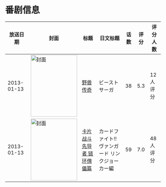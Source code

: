 # 番剧信息

|放送日期|封面|标题|日文标题|话数|评分|评分人数|
|---|---|---|---|---|---|---|
|2013-01-13|<img src="https://lain.bgm.tv/pic/cover/c/96/dc/55358_7N1QZ.jpg" alt="封面" style="width:150px;height:200px;object-fit:cover;">|[野兽传奇](https://bangumi.tv/subject/55358)|ビーストサーガ|38|5.3|12人评分|
|2013-01-13|<img src="https://lain.bgm.tv/pic/cover/c/fd/d0/55783_Gzgtv.jpg" alt="封面" style="width:150px;height:200px;object-fit:cover;">|[卡片战斗先导者 链环傀儡篇](https://bangumi.tv/subject/55783)|カードファイト!! ヴァンガード リンクジョーカー編|59|7.0|48人评分|
